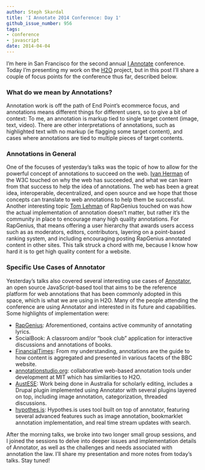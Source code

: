 ```yaml
---
author: Steph Skardal
title: 'I Annotate 2014 Conference: Day 1'
github_issue_number: 956
tags:
- conference
- javascript
date: 2014-04-04
---
```


I’m here in San Francisco for the second annual [I Annotate](http://iannotate.org/2014/) conference. Today I’m presenting my work on the [H2O](https://h2o.law.harvard.edu/) project, but in this post I’ll share a couple of focus points for the conference thus far, described below.

### What do we mean by Annotations?

Annotation work is off the path of End Point’s ecommerce focus, and annotations means different things for different users, so to give a bit of context: To me, an annotation is markup tied to single target content (image, text, video). There are other interpretations of annotations, such as highlighted text with no markup (ie flagging some target content), and cases where annotations are tied to multiple pieces of target contents.

### Annotations in General

One of the focuses of yesterday’s talks was the topic of how to allow for the powerful concept of annotations to succeed on the web. [Ivan Herman](https://www.ivan-herman.net/professional/index.html) of the W3C touched on why the web has succeeded, and what we can learn from that success to help the idea of annotations. The web has been a great idea, interoperable, decentralized, and open source and we hope that those concepts can translate to web annotations to help them be successful. Another interesting topic [Tom Lehman](https://en.wikipedia.org/wiki/Genius_(website)) of RapGenius touched on was how the actual implementation of annotation doesn’t matter, but rather it’s the community in place to encourage many high quality annotations. For RapGenius, that means offering a user hierarchy that awards users access such as as moderators, editors, contributors, layering on a point-based ranking system, and including encouraging posting RapGenius annotated content in other sites. This talk struck a chord with me, because I know how hard it is to get high quality content for a website.

### Specific Use Cases of Annotator

Yesterday’s talks also covered several interesting use cases of [Annotator](http://annotatorjs.org/), an open source JavaScript-based tool that aims to be the reference platform for web annotations that has been commonly adopted in this space, which is what we are using in H2O. Many of the people attending the conference are using Annotator and interested in its future and capabilities. Some highlights of implementation were:

- [RapGenius](https://genius.com/): Aforementioned, contains active community of annotating lyrics.
- SocialBook: A classroom and/or “book club” application for interactive discussions and annotations of books.
- [FinancialTimes](https://www.ft.com/): From my understanding, annotations are the guide to how content is aggregated and presented in various facets of the BBC website.
- [annotationstudio.org](http://www.annotationstudio.org/): collaborative web-based annotation tools under development at MIT which has similarities to H2O.
- [AustESE](http://www.itee.uq.edu.au/eresearch/projects/austese): Work being done in Australia for scholarly editing, includes a Drupal plugin implemented using Annotator with several plugins layered on top, including image annotation, categorization, threaded discussions.
- [hypothes.is](https://web.hypothes.is/): Hypothes.is uses tool built on top of annotator, featuring several advanced features such as image annotation, bookmarklet annotation implementation, and real time stream updates with search.

After the morning talks, we broke into two longer small group sessions, and I joined the sessions to delve into deeper issues and implementation details of Annotator, as well as the challenges and needs associated with annotation the law. I’ll share my presentation and more notes from today’s talks. Stay tuned!

